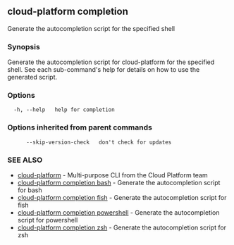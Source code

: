 ## cloud-platform completion

Generate the autocompletion script for the specified shell

### Synopsis

Generate the autocompletion script for cloud-platform for the specified shell.
See each sub-command's help for details on how to use the generated script.


### Options

```
  -h, --help   help for completion
```

### Options inherited from parent commands

```
      --skip-version-check   don't check for updates
```

### SEE ALSO

* [cloud-platform](cloud-platform.md)	 - Multi-purpose CLI from the Cloud Platform team
* [cloud-platform completion bash](cloud-platform_completion_bash.md)	 - Generate the autocompletion script for bash
* [cloud-platform completion fish](cloud-platform_completion_fish.md)	 - Generate the autocompletion script for fish
* [cloud-platform completion powershell](cloud-platform_completion_powershell.md)	 - Generate the autocompletion script for powershell
* [cloud-platform completion zsh](cloud-platform_completion_zsh.md)	 - Generate the autocompletion script for zsh

